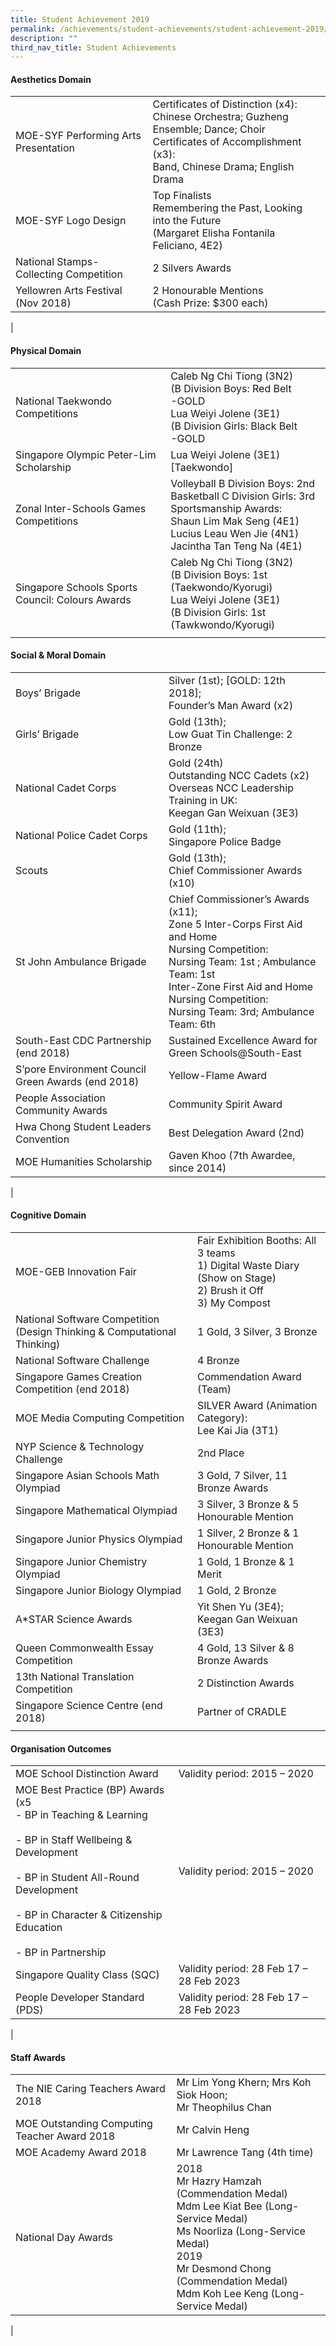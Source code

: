 ```yaml
---
title: Student Achievement 2019
permalink: /achievements/student-achievements/student-achievement-2019/
description: ""
third_nav_title: Student Achievements
---
```

#### **Aesthetics Domain**

|  |  |
|---|---|
| MOE-SYF Performing Arts Presentation | Certificates of Distinction (x4):<br>Chinese Orchestra; Guzheng Ensemble; Dance; Choir<br>Certificates of Accomplishment (x3):<br>Band, Chinese Drama; English Drama |
| MOE-SYF Logo Design | Top Finalists<br>Remembering the Past, Looking into the Future<br>(Margaret Elisha Fontanila Feliciano, 4E2) |
| National Stamps-Collecting Competition | 2 Silvers Awards |
| Yellowren Arts Festival (Nov 2018) | 2 Honourable Mentions<br>(Cash Prize: $300 each) |
|

#### **Physical Domain**

|  |  |
|---|---|
| National Taekwondo Competitions | Caleb Ng Chi Tiong (3N2)<br>(B Division Boys: Red Belt<br>-GOLD<br>Lua Weiyi Jolene (3E1)<br>(B Division Girls: Black Belt<br>-GOLD |
| Singapore Olympic Peter-Lim Scholarship | Lua Weiyi Jolene (3E1) [Taekwondo] |
| Zonal Inter-Schools Games Competitions | Volleyball B Division Boys: 2nd<br>Basketball C Division Girls: 3rd<br>Sportsmanship Awards:<br>Shaun Lim Mak Seng (4E1)<br>Lucius Leau Wen Jie (4N1)<br>Jacintha Tan Teng Na (4E1) |
| Singapore Schools Sports Council: Colours Awards | Caleb Ng Chi Tiong (3N2)<br>(B Division Boys: 1st (Taekwondo/Kyorugi)<br>Lua Weiyi Jolene (3E1)<br>(B Division Girls: 1st (Tawkwondo/Kyorugi) |
|  |  |

#### **Social & Moral Domain**

|  |  |
|---|---|
| Boys’ Brigade | Silver (1st);  [GOLD: 12th 2018];<br>Founder’s Man Award (x2) |
| Girls’ Brigade | Gold (13th);<br>Low Guat Tin Challenge: 2 Bronze |
| National Cadet Corps | Gold (24th)<br>Outstanding NCC Cadets (x2)<br>Overseas NCC Leadership Training in UK:<br>Keegan Gan Weixuan (3E3) |
| National Police Cadet Corps | Gold (11th);<br>Singapore Police Badge |
| Scouts | Gold (13th);<br>Chief Commissioner Awards (x10) |
| St John Ambulance Brigade | Chief Commissioner’s Awards (x11);<br>Zone 5 Inter-Corps First Aid and Home<br>Nursing Competition: <br>Nursing Team: 1st ; Ambulance Team: 1st <br>Inter-Zone First Aid and Home Nursing Competition:<br>Nursing Team: 3rd; Ambulance Team: 6th |
| South-East CDC Partnership (end 2018) | Sustained Excellence Award for <br>Green Schools@South-East |
| S’pore Environment Council Green Awards (end 2018) | Yellow-Flame Award |
| People Association Community Awards | Community Spirit Award |
| Hwa Chong Student Leaders Convention | Best Delegation Award (2nd) |
| MOE Humanities Scholarship | Gaven Khoo (7th Awardee, since 2014) |
|

#### **Cognitive Domain**

|  |  |
|---|---|
| MOE-GEB Innovation Fair | Fair Exhibition Booths: All 3 teams<br>1)	Digital Waste Diary (Show on Stage)<br>2)	Brush it Off<br>3)	My Compost |
| National Software Competition (Design Thinking & Computational Thinking) | 1 Gold, 3 Silver, 3 Bronze |
| National Software Challenge | 4 Bronze |
| Singapore Games Creation Competition (end 2018) | Commendation Award (Team) |
| MOE Media Computing Competition | SILVER Award (Animation Category):<br>Lee Kai Jia (3T1) |
| NYP Science & Technology Challenge | 2nd Place |
| Singapore Asian Schools Math Olympiad | 3 Gold, 7 Silver, 11 Bronze Awards |
| Singapore Mathematical Olympiad | 3 Silver, 3 Bronze & 5 Honourable Mention |
| Singapore Junior Physics Olympiad | 1 Silver, 2 Bronze & 1 Honourable Mention |
| Singapore Junior Chemistry Olympiad | 1 Gold, 1 Bronze & 1 Merit |
| Singapore Junior Biology Olympiad | 1 Gold, 2 Bronze |
| A*STAR Science Awards | Yit Shen Yu (3E4); Keegan Gan Weixuan (3E3) |
| Queen Commonwealth Essay Competition | 4 Gold, 13 Silver & 8 Bronze Awards |
| 13th National Translation Competition | 2 Distinction Awards |
| Singapore Science Centre (end 2018) | Partner of CRADLE |
|  |  |

#### **Organisation Outcomes**

|  |  |
|---|---|
| MOE School Distinction Award | Validity period: 2015 – 2020 |
| MOE Best Practice (BP) Awards (x5<br>-	BP in Teaching & Learning<br><br>-	BP in Staff Wellbeing & Development<br><br>-	BP in Student All-Round Development<br><br>-	BP in Character & Citizenship Education<br><br>-	BP in Partnership | Validity period: 2015 – 2020 |
| Singapore Quality Class (SQC) | Validity period: 28 Feb 17 – 28 Feb 2023 |
| People Developer Standard (PDS) | Validity period: 28 Feb 17 – 28 Feb 2023 |
| 

#### **Staff Awards**

|  |  |
|---|---|
| The NIE Caring Teachers Award 2018 | Mr Lim Yong Khern; Mrs Koh Siok Hoon;<br>Mr Theophilus Chan |
| MOE Outstanding Computing Teacher Award 2018 | Mr Calvin Heng |
| MOE Academy Award 2018 | Mr Lawrence Tang (4th time) |
| National Day Awards | 2018<br>Mr Hazry Hamzah (Commendation Medal)<br>Mdm Lee Kiat Bee (Long-Service Medal)<br>Ms Noorliza (Long-Service Medal)<br>2019<br>Mr Desmond Chong (Commendation Medal)<br>Mdm Koh Lee Keng (Long-Service Medal) |
|